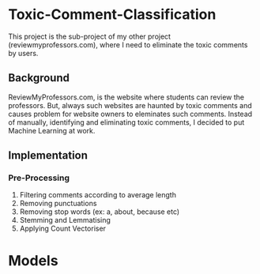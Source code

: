 # Toxic-Comment-Classification
This project is the sub-project of my other project (reviewmyprofessors.com), where I need to eliminate the toxic comments by users. 

## Background

ReviewMyProfessors.com, is the website where students can review the professors. But, always such websites are haunted by toxic comments
and causes problem for website owners to eleminates such comments. Instead of manually, identifying and eliminating toxic comments, I decided
to put Machine Learning at work.

## Implementation

### Pre-Processing
1) Filtering comments according to average length
2) Removing punctuations
3) Removing stop words (ex: a, about, because etc)
4) Stemming and Lemmatising
5) Applying Count Vectoriser

# Models
